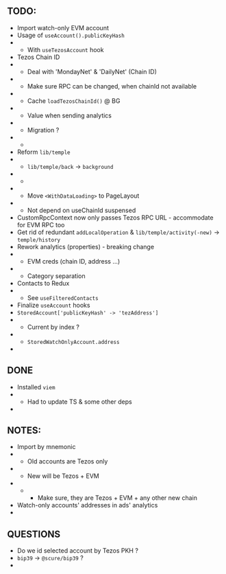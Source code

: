 ## TODO:

- Import watch-only EVM account
- Usage of `useAccount().publicKeyHash`
- - With `useTezosAccount` hook
- Tezos Chain ID
- - Deal with 'MondayNet' & 'DailyNet' (Chain ID)
- - Make sure RPC can be changed, when chainId not available
- - Cache `loadTezosChainId()` @ BG
- - Value when sending analytics
- - Migration ?
- -
- Reform `lib/temple`
- - `lib/temple/back` -> `background`
- -
- - Move `<WithDataLoading>` to PageLayout
- - Not depend on useChainId suspensed
- CustomRpcContext now only passes Tezos RPC URL - accommodate for EVM RPC too
- Get rid of redundant `addLocalOperation` & `lib/temple/activity(-new)` -> `temple/history`
- Rework analytics (properties) - breaking change
- - EVM creds (chain ID, address ...)
- - Category separation
- Contacts to Redux
- - See `useFilteredContacts`
- Finalize `useAccount` hooks
- `StoredAccount['publicKeyHash' -> 'tezAddress']`
- - Current by index ?
- - `StoredWatchOnlyAccount.address`
-


## DONE

- Installed `viem`
- - Had to update TS & some other deps
-


## NOTES:

- Import by mnemonic
- - Old accounts are Tezos only
- - New will be Tezos + EVM
- - - Make sure, they are Tezos + EVM + any other new chain
- Watch-only accounts' addresses in ads' analytics
-

## QUESTIONS

- Do we id selected account by Tezos PKH ?
- `bip39` -> `@scure/bip39` ?
-
